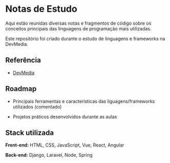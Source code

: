 
# Notas de Estudo

Aqui estão reunidas diversas notas e fragmentos de código sobre os conceitos principais das linguagens de programação mais utilizadas.

Este repositório foi criado durante o estudo de linguagens e frameworks na DevMedia.


## Referência

 - [DevMedia](https://www.devmedia.com.br/)


## Roadmap

- Principais ferramentas e características das liguagens/frameworks utilizados (comentado)

- Projetos práticos desenvolvidos durante as aulas


## Stack utilizada

**Front-end:** HTML, CSS, JavaScript, Vue, React, Angular

**Back-end:** Django, Laravel, Node, Spring
